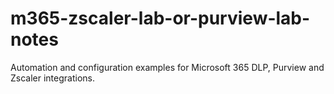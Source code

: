 # m365-zscaler-lab-or-purview-lab-notes
Automation and configuration examples for Microsoft 365 DLP, Purview and Zscaler integrations.
